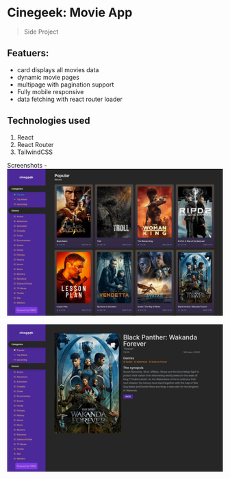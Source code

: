 
# Cinegeek: Movie App
> Side Project 

## Featuers:
- card displays all movies data
- dynamic movie pages
- multipage with pagination support
- Fully mobile responsive
- data fetching with react router loader



## Technologies used
1. React
2. React Router
3. TailwindCSS

Screenshots - 
![](./public/assets/cinegeek-main-screen.png)
<br>
<br>
![](./public/assets/cinegeek-movie-page.png)

